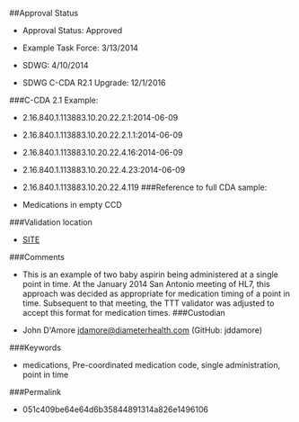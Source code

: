 ##Approval Status 

* Approval Status: Approved
* Example Task Force: 3/13/2014
* SDWG: 4/10/2014

* SDWG C-CDA R2.1 Upgrade: 12/1/2016    

###C-CDA 2.1 Example: 

* 2.16.840.1.113883.10.20.22.2.1:2014-06-09

* 2.16.840.1.113883.10.20.22.2.1.1:2014-06-09

* 2.16.840.1.113883.10.20.22.4.16:2014-06-09

* 2.16.840.1.113883.10.20.22.4.23:2014-06-09
* 2.16.840.1.113883.10.20.22.4.119
###Reference to full CDA sample:
* Medications in empty CCD


###Validation location

* [SITE](https://sitenv.org/c-cda-validator)


###Comments

* This is an example of two baby aspirin being administered at a single point in time. At the January 2014 San Antonio meeting of HL7, this approach was decided as appropriate for medication timing of a point in time. Subsequent to that meeting, the TTT validator was adjusted to accept this format for medication times.
###Custodian

* John D'Amore jdamore@diameterhealth.com (GitHub: jddamore)



###Keywords

* medications, Pre-coordinated medication code, single administration, point in time

###Permalink 

* 051c409be64e64d6b35844891314a826e1496106